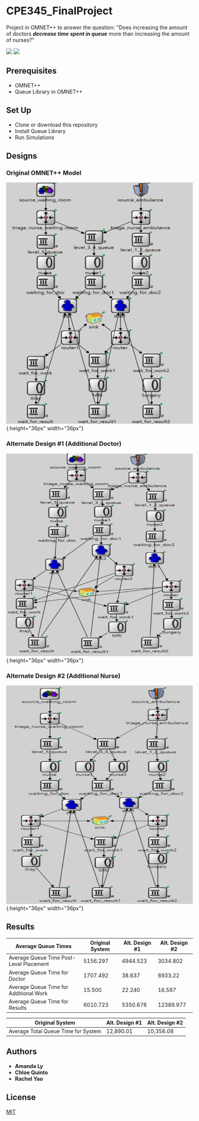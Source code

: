 # CPE345_FinalProject

Project in OMNET++ to answer the question: "Does increasing the amount of doctors ***decrease time spent in queue*** more than increasing the amount of nurses?"


![](https://img.shields.io/badge/Release-V1.1-blue.svg) ![](https://img.shields.io/badge/License-MIT-orange.svg)

## Prerequisites
 - OMNET++
 - Queue Library in OMNET++

## Set Up
 - Clone or download this repository
 - Install Queue Library
 - Run Simulations
## Designs

### Original OMNET++ Model
![pic_1](https://github.com/chloequinto/CPE345_FinalProject/blob/master/Pics/d0.png?raw=true){:height="36px" width="36px"}

### Alternate Design #1 (Additional Doctor)
![pic_2](https://github.com/chloequinto/CPE345_FinalProject/blob/master/Pics/d1.png?raw=true){:height="36px" width="36px"}

### Alternate Design #2 (Additional Nurse)
![pic_3](https://github.com/chloequinto/CPE345_FinalProject/blob/master/Pics/d2.png?raw=true){:height="36px" width="36px"}


## Results
Average Queue Times | Original System | Alt. Design #1 | Alt. Design #2
---|---|---|---
Average Queue Time Post-Level Placement | 5156.297 |4944.523 | 3034.802
Average Queue Time for Doctor  | 1707.492 | 38.637 | 6933.22
Average Queue Time for Additional Work | 15.500 | 22.240 | 16.587
Average Queue Time for Results | 6010.723 | 5350.676 | 12389.977

Original System | Alt. Design #1 | Alt. Design #2
---|---|---
Average Total Queue Time for System | 12,890.01 | 10,356.08 | 22,383.50


## Authors
* **Amanda Ly** </br>
* **Chloe Quinto**</br>
* **Rachel Yao** </br>


## License
[MIT](https://choosealicense.com/licenses/mit/)
